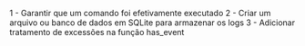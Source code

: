 1 - Garantir que um comando foi efetivamente executado
2 - Criar um arquivo ou banco de dados em SQLite para armazenar os logs
3 - Adicionar tratamento de excessões na função has_event